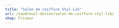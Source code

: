 ```yaml
---
title: "Salon de coiffure Styl-Lib"
url: /vaudreuil-dorion/salon-de-coiffure-styl-lib/
shop: Friseur
---
```

